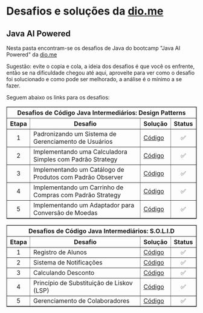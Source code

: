 # Desafios e soluções da [dio.me](https://www.dio.me/)

## Java AI Powered

Nesta pasta encontram-se os desafios de Java do bootcamp "Java AI Powered" da [dio.me](https://www.dio.me/)

Sugestão: evite o copia e cola, a ideia dos desafios é que você os enfrente, então se na dificuldade chegou até aqui, aproveite para ver como o desafio foi solucionado e como pode ser melhorado, a análise é o mínimo a se fazer.

Seguem abaixo os links para os desafios:

<div align="left">
	<table border=1>
		<tr>
			<th colspan="4">Desafios de Código Java Intermediários: Design Patterns</th>
		</tr>
		<tr>
			<th>Etapa</th>
			<th>Desafio</th>
			<th>Solução</th>
			<th>Status</th>
		</tr>
		<tr>
			<td align="center">1</td>
			<td>Padronizando um Sistema de Gerenciamento de Usuários</td>
			<td>
				<a href="https://github.com/didifive/desafios-dio/blob/master/desafios/Java/Java%20AI%20Powered/UserManagerSystem.java">
					Código
				</a>
			</td>
			<td align="center">✅</td>
		</tr>
		<tr>
			<td align="center">2</td>
			<td>Implementando uma Calculadora Simples com Padrão Strategy</td>
			<td>
				<a href="https://github.com/didifive/desafios-dio/blob/master/desafios/Java/Java%20AI%20Powered/SimpleCalculator.java">
					Código
				</a>
			</td>
			<td align="center">✅</td>
		</tr>
		<tr>
			<td align="center">3</td>
			<td>Implementando um Catálogo de Produtos com Padrão Observer</td>
			<td>
				<a href="https://github.com/didifive/desafios-dio/blob/master/desafios/Java/Java%20AI%20Powered/CatalogSystem.java">
					Código
				</a>
			</td>
			<td align="center">✅</td>
		</tr>
		<tr>
			<td align="center">4</td>
			<td>Implementando um Carrinho de Compras com Padrão Strategy</td>
			<td>
				<a href="https://github.com/didifive/desafios-dio/blob/master/desafios/Java/Java%20AI%20Powered/CartSystem.java">
					Código
				</a>
			</td>
			<td align="center">✅</td>
		</tr>
		<tr>
			<td align="center">5</td>
			<td>Implementando um Adaptador para Conversão de Moedas</td>
			<td>
				<a href="https://github.com/didifive/desafios-dio/blob/master/desafios/Java/Java%20AI%20Powered/CurrencySystem.java">
					Código
				</a>
			</td>
			<td align="center">✅</td>
		</tr>
	</table>
	<table border=1>
		<tr>
			<th colspan="4">Desafios de Código Java Intermediários: S.O.L.I.D</th>
		</tr>
		<tr>
			<th>Etapa</th>
			<th>Desafio</th>
			<th>Solução</th>
			<th>Status</th>
		</tr>
		<tr>
			<td align="center">1</td>
			<td>Registro de Alunos</td>
			<td>
				<a href="https://github.com/didifive/desafios-dio/blob/master/desafios/Java/Java%20AI%20Powered/SistemaRegistroAluno.java">
					Código
				</a>
			</td>
			<td align="center">✅</td>
		</tr>
		<tr>
			<td align="center">2</td>
			<td>Sistema de Notificações</td>
			<td>
				<a href="https://github.com/didifive/desafios-dio/blob/master/desafios/Java/Java%20AI%20Powered/SistemaNotificacao.java">
					Código
				</a>
			</td>
			<td align="center">✅</td>
		</tr>
		<tr>
			<td align="center">3</td>
			<td>Calculando Desconto</td>
			<td>
				<a href="https://github.com/didifive/desafios-dio/blob/master/desafios/Java/Java%20AI%20Powered/DiscountSystem.java">
					Código
				</a>
			</td>
			<td align="center">✅</td>
		</tr>
		<tr>
			<td align="center">4</td>
			<td>Princípio de Substituição de Liskov (LSP)</td>
			<td>
				<a href="https://github.com/didifive/desafios-dio/blob/master/desafios/Java/Java%20AI%20Powered/LSP.java">
					Código
				</a>
			</td>
			<td align="center">✅</td>
		</tr>
		<tr>
			<td align="center">5</td>
			<td>Gerenciamento de Colaboradores</td>
			<td>
				<a href="https://github.com/didifive/desafios-dio/blob/master/desafios/Java/Java%20AI%20Powered/EmployeeSystem.java">
					Código
				</a>
			</td>
			<td align="center">✅</td>
		</tr>
	</table>
</div>
